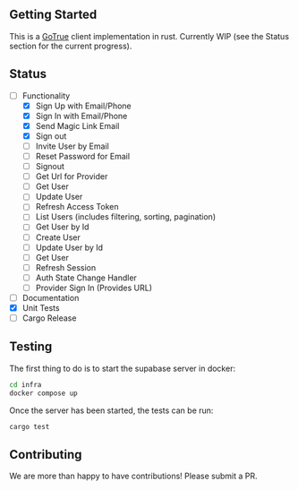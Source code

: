 ## Getting Started

This is a [GoTrue](https://github.com/supabase/gotrue) client implementation in rust. Currently WIP (see the Status section for the current progress).

## Status

- [ ] Functionality
  - [x] Sign Up with Email/Phone
  - [x] Sign In with Email/Phone
  - [x] Send Magic Link Email
  - [x] Sign out
  - [ ] Invite User by Email
  - [ ] Reset Password for Email
  - [ ] Signout
  - [ ] Get Url for Provider
  - [ ] Get User
  - [ ] Update User
  - [ ] Refresh Access Token
  - [ ] List Users (includes filtering, sorting, pagination)
  - [ ] Get User by Id
  - [ ] Create User
  - [ ] Update User by Id
  - [ ] Get User
  - [ ] Refresh Session
  - [ ] Auth State Change Handler
  - [ ] Provider Sign In (Provides URL)
- [ ] Documentation
- [x] Unit Tests
- [ ] Cargo Release

## Testing

The first thing to do is to start the supabase server in docker:

```sh
cd infra
docker compose up
```

Once the server has been started, the tests can be run:

```sh
cargo test
```

## Contributing

We are more than happy to have contributions! Please submit a PR.
